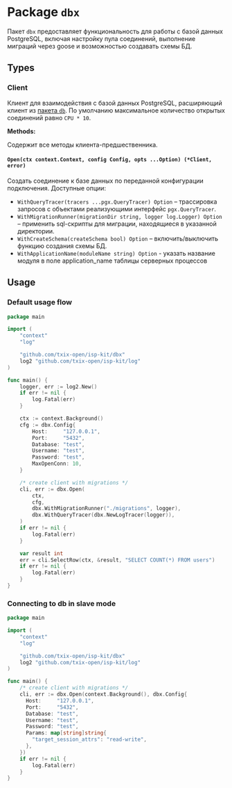# Package `dbx`

Пакет `dbx` предоставляет функциональность для работы с базой данных PostgreSQL, включая настройку пула соединений,
выполнение миграций через goose и возможностью создавать схемы БД.

## Types

### Client

Клиент для взаимодействия с базой данных PostgreSQL, расширяющий клиент из [пакета `db`](../db/db.go). По умолчанию
максимальное количество открытых соединений равно `CPU * 10`.

**Methods:**

Содержит все методы клиента-предшественника.

#### `Open(ctx context.Context, config Config, opts ...Option) (*Client, error)`

Создать соединение к базе данных по переданной конфигурации подключения. Доступные опции:

- `WithQueryTracer(tracers ...pgx.QueryTracer) Option` – трассировка запросов с объектами реализующими интерфейс
  `pgx.QueryTracer`.
- `WithMigrationRunner(migrationDir string, logger log.Logger) Option` – применить sql-скрипты для миграции, находящиеся
  в указанной директории.
- `WithCreateSchema(createSchema bool) Option` – включить/выключить функцию создания схемы БД.
- `WithApplicationName(moduleName string) Option` - указать название модуля в поле application_name таблицы серверных
  процессов

## Usage

### Default usage flow

```go
package main

import (
	"context"
	"log"

	"github.com/txix-open/isp-kit/dbx"
	log2 "github.com/txix-open/isp-kit/log"
)

func main() {
	logger, err := log2.New()
	if err != nil {
		log.Fatal(err)
	}

	ctx := context.Background()
	cfg := dbx.Config{
		Host:     "127.0.0.1",
		Port:     "5432",
		Database: "test",
		Username: "test",
		Password: "test", 
		MaxOpenConn: 10,
	}

	/* create client with migrations */
	cli, err := dbx.Open(
		ctx,
		cfg,
		dbx.WithMigrationRunner("./migrations", logger),
		dbx.WithQueryTracer(dbx.NewLogTracer(logger)),
	)
	if err != nil {
		log.Fatal(err)
    }

	var result int
	err = cli.SelectRow(ctx, &result, "SELECT COUNT(*) FROM users")
	if err != nil {
		log.Fatal(err)
	}
}

```

### Connecting to db in slave mode

```go
package main

import (
	"context"
	"log"

	"github.com/txix-open/isp-kit/dbx"
	log2 "github.com/txix-open/isp-kit/log"
)

func main() {
	/* create client with migrations */
	cli, err := dbx.Open(context.Background(), dbx.Config{
      Host:     "127.0.0.1",
      Port:     "5432",
      Database: "test",
      Username: "test",
      Password: "test",
      Params: map[string]string{
        "target_session_attrs": "read-write",
      },
    })
    if err != nil {
        log.Fatal(err)
    }
}

```